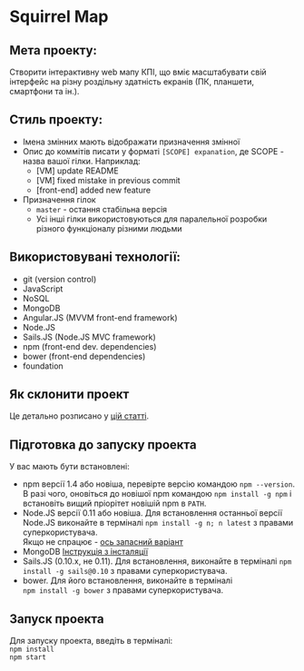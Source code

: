 # Squirrel Map

## Мета проекту:
Створити інтерактивну web мапу КПІ, що вміє масштабувати свій інтерфейс на різну роздільну здатність екранів (ПК, планшети, смартфони та ін.).

## Стиль проекту:

- Імена змінних мають відображати призначення змінної
- Опис до коммітів писати у форматі `[SCOPE] expanation`, де SCOPE - назва вашої гілки. Наприклад:
  - [VM] update README
  - [VM] fixed mistake in previous commit
  - [front-end] added new feature
- Призначення гілок
  - `master` - остання стабільна версія
  - Усі інші гілки використовуються для паралельної розробки різного функціоналу різними людьми

## Використовувані технології:

- git (version control)
- JavaScript
- NoSQL
- MongoDB
- Angular.JS (MVVM front-end framework)
- Node.JS
- Sails.JS (Node.JS MVC framework)
- npm (front-end dev. dependencies)
- bower (front-end dependencies)
- foundation



## Як склонити проект
Це детально розписано у [цій статті](https://help.github.com/articles/fork-a-repo/).

## Підготовка до запуску проекта

У вас мають бути встановлені:
- npm версії 1.4 або новіша, перевірте версію командою `npm --version`.  В разі чого, оновіться до новішої npm командою `npm install -g npm` і встановіть вищий пріорітет новішій npm в `PATH`.
- Node.JS версії 0.11 або новіша. Для встановлення останньої версії Node.JS виконайте в терміналі `npm install -g n; n latest` з правами суперкористувача.  
Якщо не спрацює - [ось запасний варіант](https://docs.angularjs.org/tutorial/)
- MongoDB [Інструкція з інсталяції](http://docs.mongodb.org/manual/installation/)
- Sails.JS (0.10.x, не 0.11). Для встановлення, виконайте в терміналі `npm install -g sails@0.10` з правами суперкористувача.
- bower. Для його встановлення, виконайте в терміналі  
`npm install -g bower` з правами суперкористувача.

## Запуск проекта

Для запуску проекта, введіть в терміналі:  
`npm install`  
`npm start`

